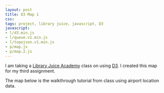```yaml
---
layout: post
title: D3 Map 1
css:
tags: project, library juice, javascript, D3
javascript:
- l/d3.min.js
- l/queue.v1.min.js
- l/topojson.v1.min.js
- p/map.js
- p/map.2.js
---
```


<div id="clinic"></div> 

I am taking a [Library Juice Academy](http://libraryjuiceacademy.com/) class on using [D3](http://d3js.org/). I created this map for my third assignment. 

The map below is the walkthrough tutorial from class using airport location data. 

<div id="map"></div>